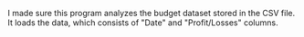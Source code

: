 I made sure this program analyzes the budget dataset stored in the CSV file. It loads the data, which consists of "Date" and "Profit/Losses" columns.
